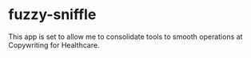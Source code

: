 # fuzzy-sniffle

This app is set to allow me to consolidate tools to smooth operations at Copywriting for Healthcare. 